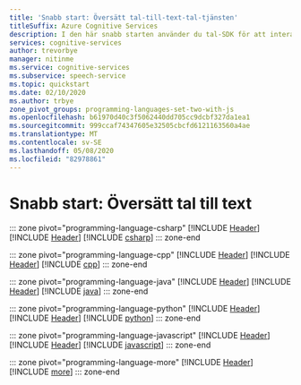 ```yaml
---
title: 'Snabb start: Översätt tal-till-text-tal-tjänsten'
titleSuffix: Azure Cognitive Services
description: I den här snabb starten använder du tal-SDK för att interaktivt översätta tal från ett språk till tal på ett annat språk.
services: cognitive-services
author: trevorbye
manager: nitinme
ms.service: cognitive-services
ms.subservice: speech-service
ms.topic: quickstart
ms.date: 02/10/2020
ms.author: trbye
zone_pivot_groups: programming-languages-set-two-with-js
ms.openlocfilehash: b61970d40c3f5062440dd705cc9dcbf327da1ea1
ms.sourcegitcommit: 999ccaf74347605e32505cbcfd6121163560a4ae
ms.translationtype: MT
ms.contentlocale: sv-SE
ms.lasthandoff: 05/08/2020
ms.locfileid: "82978861"
---
```

# <a name="quickstart-translate-speech-to-text"></a>Snabb start: Översätt tal till text

::: zone pivot="programming-language-csharp"
[!INCLUDE [Header](../includes/quickstarts/translate-stt/header.md)]
[!INCLUDE [Header](../includes/quickstarts/translate-stt/csharp/header.md)]
[!INCLUDE [csharp](../includes/quickstarts/translate-stt/csharp/csharp.md)]
::: zone-end

::: zone pivot="programming-language-cpp"
[!INCLUDE [Header](../includes/quickstarts/translate-stt/header.md)]
[!INCLUDE [Header](../includes/quickstarts/translate-stt/cpp/header.md)]
[!INCLUDE [cpp](../includes/quickstarts/translate-stt/cpp/cpp.md)]
::: zone-end

::: zone pivot="programming-language-java"
[!INCLUDE [Header](../includes/quickstarts/translate-stt/header.md)]
[!INCLUDE [Header](../includes/quickstarts/translate-stt/java/header.md)]
[!INCLUDE [java](../includes/quickstarts/translate-stt/java/java.md)]
::: zone-end

::: zone pivot="programming-language-python"
[!INCLUDE [Header](../includes/quickstarts/translate-stt/header.md)]
[!INCLUDE [Header](../includes/quickstarts/translate-stt/python/header.md)]
[!INCLUDE [python](../includes/quickstarts/translate-stt/python/python.md)]
::: zone-end

::: zone pivot="programming-language-javascript"
[!INCLUDE [Header](../includes/quickstarts/translate-stt/header.md)]
[!INCLUDE [Header](../includes/quickstarts/translate-stt/javascript/header.md)]
[!INCLUDE [javascript](../includes/quickstarts/translate-stt/javascript/javascript.md)]
::: zone-end

::: zone pivot="programming-language-more"
[!INCLUDE [Header](../includes/quickstarts/translate-stt/more/header.md)]
[!INCLUDE [more](../includes/quickstarts/translate-stt/more/more.md)]
::: zone-end
